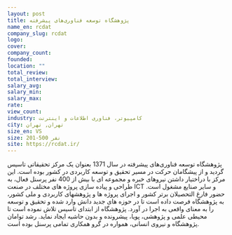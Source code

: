 ```yaml
---
layout: post
title: پژوهشگاه توسعه فناوری‌های پیشرفته
name_en: rcdat
company_slug: rcdat
logo: 
cover: 
company_count:
founded:
location: ""
total_review: 
total_interview: 
salary_avg: 
salary_min: 
salary_max: 
rate: 
view_count: 
industry: کامپیوتر، فناوری اطلاعات و اینترنت
city: تهران, تهران
size_en: VS
size: 201-500 نفر
site: https://rcdat.ir/
---
```


پژوهشگاه توسعه فناوری‌های پیشرفته در سال 1371 بعنوان یک مرکز تحقیقاتی تاسیس گردید و از پیشگامان حرکت در مسیر تحقیق و توسعه کاربردی در کشور بوده‌ است.
این مرکز با دراختیار داشتن نیروهای خبره و مجموعه ای با بیش از 400 نفر پرسنل فعال، به طراحی و پیاده سازی پروژه های مختلف در صنعت ICT و سایر صنایع مشغول است. حضور فارغ التحصیلان برتر کشور و اجرای پروژه ها و پژوهشهای کاربردی و ملی کشور، به پژوهشگاه فرصت داده است تا در حوزه های جدید دانش وارد شده و تحقیق و توسعه را به معنای واقعی به اجرا در آورد.
پژوهشگاه از ابتدای تاسیس تلاش نموده است تا محیطی علمی و پژوهشی، پویا، پیشرونده و بدون حاشیه ایجاد نماید. رشد توامان پژوهشگاه و نیروی انسانی، همواره در گرو همکاری تمامی پرسنل بوده است.
